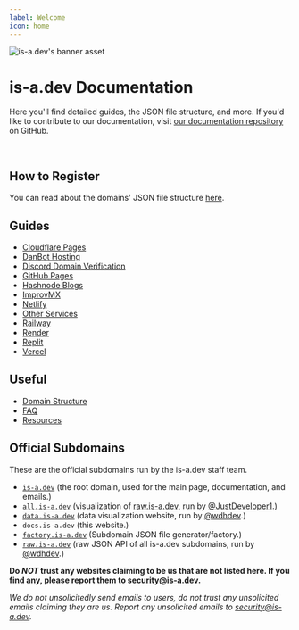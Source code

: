 ```yaml
---
label: Welcome
icon: home
---
```

![is-a.dev's banner asset](media/banner.png)

# is-a.dev Documentation
Here you'll find detailed guides, the JSON file structure, and more. If you'd like to contribute to our documentation, visit [our documentation repository](https://github.com/is-a-dev/docs) on GitHub.

<!-- Carbon Ads -->
<script async type="text/javascript" src="//cdn.carbonads.com/carbon.js?serve=CW7DE2JU&placement=is-adev&format=cover" id="_carbonads_js"></script>
<br>

## How to Register
You can read about the domains' JSON file structure [here](useful/domain-structure).

## Guides
- [Cloudflare Pages](guides/cloudflare-pages)
- [DanBot Hosting](guides/dbh)
- [Discord Domain Verification](guides/discord-verification)
- [GitHub Pages](guides/github-pages)
- [Hashnode Blogs](guides/hashnode)
- [ImprovMX](guides/improvmx)
- [Netlify](guides/netlify)
- [Other Services](guides/other)
- [Railway](guides/railway)
- [Render](guides/render)
- [Replit](guides/replit)
- [Vercel](guides/vercel)

## Useful
 - [Domain Structure](useful/domain-structure)
 - [FAQ](useful/faq)
 - [Resources](useful/resources)

## Official Subdomains
These are the official subdomains run by the is-a.dev staff team.

- [`is-a.dev`](https://is-a.dev) (the root domain, used for the main page, documentation, and emails.)
- [`all.is-a.dev`](https://all.is-a.dev) (visualization of [raw.is-a.dev](raw.is-a.dev), run by [@JustDeveloper1](https://github.com/JustDeveloper1).)
- [`data.is-a.dev`](https://data.is-a.dev) (data visualization website, run by [@wdhdev](https://github.com/wdhdev).)
- `docs.is-a.dev` (this website.)
- [`factory.is-a.dev`](https://factory.is-a.dev) (Subdomain JSON file generator/factory.)
- [`raw.is-a.dev`](https://raw.is-a.dev) (raw JSON API of all is-a.dev subdomains, run by [@wdhdev](https://github.com/wdhdev).)

**Do *NOT* trust any websites claiming to be us that are not listed here. If you find any, please report them to [security@is-a.dev](mailto:security@is-a.dev).**

*We do not unsolicitedly send emails to users, do not trust any unsolicited emails claiming they are us. Report any unsolicited emails to [security@is-a.dev](mailto:security@is-a.dev).*

